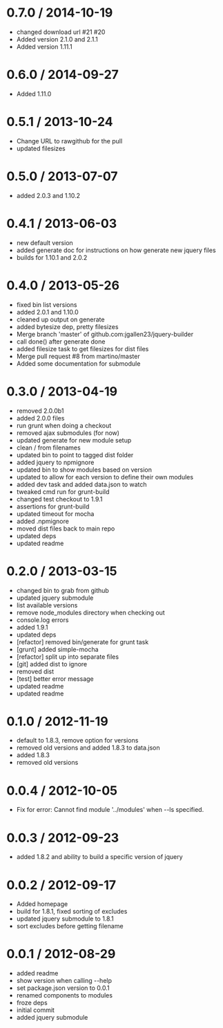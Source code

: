 
0.7.0 / 2014-10-19 
==================

  * changed download url #21 #20
  * Added version 2.1.0 and 2.1.1
  * Added version 1.11.1

0.6.0 / 2014-09-27 
==================

  * Added 1.11.0

0.5.1 / 2013-10-24 
==================

  * Change URL to rawgithub for the pull
  * updated filesizes

0.5.0 / 2013-07-07 
==================

  * added 2.0.3 and 1.10.2

0.4.1 / 2013-06-03 
==================

  * new default version
  * added generate doc for instructions on how generate new jquery files
  * builds for 1.10.1 and 2.0.2

0.4.0 / 2013-05-26 
==================

  * fixed bin list versions
  * added 2.0.1 and 1.10.0
  * cleaned up output on generate
  * added bytesize dep, pretty filesizes
  * Merge branch 'master' of github.com:jgallen23/jquery-builder
  * call done() after generate done
  * added filesize task to get filesizes for dist files
  * Merge pull request #8 from martino/master
  * Added some documentation for submodule

0.3.0 / 2013-04-19 
==================

  * removed 2.0.0b1
  * added 2.0.0 files
  * run grunt when doing a checkout
  * removed ajax submodules (for now)
  * updated generate for new module setup
  * clean / from filenames
  * updated bin to point to tagged dist folder
  * added jquery to npmignore
  * updated bin to show modules based on version
  * updated to allow for each version to define their own modules
  * added dev task and added data.json to watch
  * tweaked cmd run for grunt-build
  * changed test checkout to 1.9.1
  * assertions for grunt-build
  * updated timeout for mocha
  * added .npmignore
  * moved dist files back to main repo
  * updated deps
  * updated readme

0.2.0 / 2013-03-15 
==================

  * changed bin to grab from github
  * updated jquery submodule
  * list available versions
  * remove node_modules directory when checking out
  * console.log errors
  * added 1.9.1
  * updated deps
  * [refactor] removed bin/generate for grunt task
  * [grunt] added simple-mocha
  * [refactor] split up into separate files
  * [git] added dist to ignore
  * removed dist
  * [test] better error message
  * updated readme
  * updated readme

0.1.0 / 2012-11-19 
==================

  * default to 1.8.3, remove option for versions
  * removed old versions and added 1.8.3 to data.json
  * added 1.8.3
  * removed old versions

0.0.4 / 2012-10-05 
==================

  * Fix for error: Cannot find module '../modules' when --ls specified.

0.0.3 / 2012-09-23 
==================

  * added 1.8.2 and ability to build a specific version of jquery

0.0.2 / 2012-09-17 
==================

  * Added homepage
  * build for 1.8.1, fixed sorting of excludes
  * updated jquery submodule to 1.8.1
  * sort excludes before getting filename

0.0.1 / 2012-08-29 
==================

  * added readme
  * show version when calling --help
  * set package.json version to 0.0.1
  * renamed components to modules
  * froze deps
  * initial commit
  * added jquery submodule
